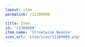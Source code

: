 ```yaml
---
layout: item
permalink: /11300009

title: Item
id: '11300009'
item_name: 'Streetwise Beanie'
icon_url: 'item/icon/11300009.png'
---
```

